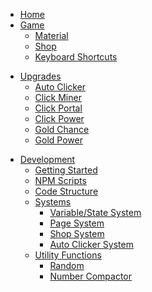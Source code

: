 <!--
  OVERVIEW
-->
* [Home](/)
* [Game](/game/)
  * [Material](/game/material.md)
  * [Shop](/game/shop.md)
  * [Keyboard Shortcuts](/game/keyboard-shortcuts.md)
<!--
  GAME CONTENT REFERENCE
-->
* [Upgrades](/upgrades/)
  * [Auto Clicker](/upgrades/auto-clicker.md)
  * [Click Miner](/upgrades/click-miner.md)
  * [Click Portal](/upgrades/click-portal.md)
  * [Click Power](/upgrades/click-power.md)
  * [Gold Chance](/upgrades/gold-chance.md)
  * [Gold Power](/upgrades/gold-power.md)
<!--
  DEVELOPER DOCUMENTATION
-->
* [Development](/dev/)
  * [Getting Started](/dev/#getting-started)
  * [NPM Scripts](/dev/#npm-scripts)
  * [Code Structure](/dev/#code-structure)
  * [Systems](/dev/#systems)
    * [Variable/State System](/dev/systems/vars.md)
    * [Page System](/dev/systems/page.md)
    * [Shop System](/dev/systems/shop.md)
    * [Auto Clicker System](/dev/systems/autoclicker.md)
  * [Utility Functions](/dev/#utility-functions)
    * [Random](/dev/utils/random.md)
    * [Number Compactor](/dev/utils/random.md)

